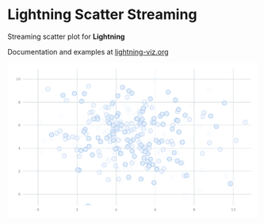 # Lightning Scatter Streaming

Streaming scatter plot for **Lightning**

Documentation and examples at [lightning-viz.org](http://lightning-viz.org/documentation)

[![scatter-streaming](https://raw.githubusercontent.com/lightning-viz/lightning-default-index/master/images/scatter-streaming.png)](https://github.com/lightning-viz/lightning-scatter-streaming)
